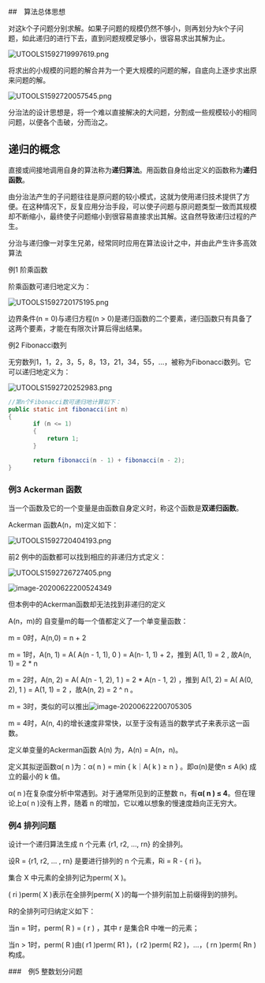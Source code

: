 ##　算法总体思想

对这k个子问题分别求解。如果子问题的规模仍然不够小，则再划分为k个子问题，如此递归的进行下去，直到问题规模足够小，很容易求出其解为止。

<img src="http://yanxuan.nosdn.127.net/76ba466a75ce78f47a4a7a930583f0f6.png" alt="UTOOLS1592719997619.png" title="UTOOLS1592719997619.png" />

将求出的小规模的问题的解合并为一个更大规模的问题的解，自底向上逐步求出原来问题的解。

<img src="http://yanxuan.nosdn.127.net/2b885069d7221dd4e54ae661fa399e91.png" alt="UTOOLS1592720057545.png" title="UTOOLS1592720057545.png" />

分治法的设计思想是，将一个难以直接解决的大问题，分割成一些规模较小的相同问题，以便各个击破，分而治之。

## 递归的概念

直接或间接地调用自身的算法称为**递归算法**。用函数自身给出定义的函数称为**递归函数**。

由分治法产生的子问题往往是原问题的较小模式，这就为使用递归技术提供了方便。在这种情况下，反复应用分治手段，可以使子问题与原问题类型一致而其规模却不断缩小，最终使子问题缩小到很容易直接求出其解。这自然导致递归过程的产生。

分治与递归像一对孪生兄弟，经常同时应用在算法设计之中，并由此产生许多高效算法

例1 阶乘函数

阶乘函数可递归地定义为：

<img src="http://yanxuan.nosdn.127.net/211d8b8059f21836d44d1365a935eda7.png" alt="UTOOLS1592720175195.png" title="UTOOLS1592720175195.png" />

边界条件(n = 0)与递归方程(n > 0)是递归函数的二个要素，递归函数只有具备了这两个要素，才能在有限次计算后得出结果。

例2 Fibonacci数列

无穷数列1，1，2，3，5，8，13，21，34，55，…，被称为Fibonacci数列。它可以递归地定义为：

<img src="http://yanxuan.nosdn.127.net/60ba69fb53ebbfae145ef95271d28240.png" alt="UTOOLS1592720252983.png" title="UTOOLS1592720252983.png" />



```java
//第n个Fibonacci数可递归地计算如下：
public static int fibonacci(int n)
{
       if (n <= 1) 
       {
           return 1;
       }

       return fibonacci(n - 1) + fibonacci(n - 2);
}
```

### 例3 Ackerman 函数

当一个函数及它的一个变量是由函数自身定义时，称这个函数是**双递归函数**。

Ackerman 函数A(n，m)定义如下：

<img src="http://yanxuan.nosdn.127.net/d59c1100166930f57b7621fdcbe9d146.png" alt="UTOOLS1592720404193.png" title="UTOOLS1592720404193.png" />

前2 例中的函数都可以找到相应的非递归方式定义：

<img src="http://yanxuan.nosdn.127.net/454a50402547ed940eb0511b08ed0810.png" alt="UTOOLS1592726727405.png" title="UTOOLS1592726727405.png" />

![image-20200622200524349](https://gitee.com/cpu_code/picture_bed/raw/master//20200622200524.png)

但本例中的Ackerman函数却无法找到非递归的定义

A(n，m)的 自变量m的每一个值都定义了一个单变量函数：

m = 0时，A(n,0) = n + 2

m = 1时，A(n, 1) = A( A(n - 1, 1), 0 ) = A(n- 1, 1) + 2，推到 A(1, 1) = 2 ,  故A(n, 1) = 2 * n

m = 2时，A(n, 2) = A( A(n - 1, 2), 1 )  =  2 * A(n - 1, 2) ，推到 A(1, 2) = A( A(0, 2), 1 ) = A(1, 1) = 2 ，故A(n, 2) =  2 ^ n 。

m = 3时，类似的可以推出![image-20200622200705305](https://gitee.com/cpu_code/picture_bed/raw/master//20200622200705.png)

m = 4时，A(n, 4)的增长速度非常快，以至于没有适当的数学式子来表示这一函数。

定义单变量的Ackerman函数 A(n) 为，A(n) = A(n，n)。

定义其拟逆函数α( n )为：α( n ) = min { k｜A( k ) ≥ n } 。即α(n)是使n ≤ A(k) 成立的最小的 k 值。

α( n )在复杂度分析中常遇到。对于通常所见到的正整数 n，有**α( n ) ≤ 4**。但在理论上α( n )没有上界，随着 n 的增加，它以难以想象的慢速度趋向正无穷大。

### 例4 排列问题

设计一个递归算法生成 n 个元素 {r1, r2, …, rn} 的全排列。

设R = {r1, r2, … , rn} 是要进行排列的 n 个元素，Ri = R - { ri }。

集合 X 中元素的全排列记为perm( X )。

( ri )perm( X )表示在全排列perm( X )的每一个排列前加上前缀得到的排列。

R的全排列可归纳定义如下： 

当n = 1时，perm( R ) = ( r ) ，其中 r 是集合R 中唯一的元素；

当n > 1时，perm( R )由( r1 )perm( R1 )，( r2 )perm( R2 )，…，( rn )perm( Rn )构成。 

###　例5 整数划分问题









